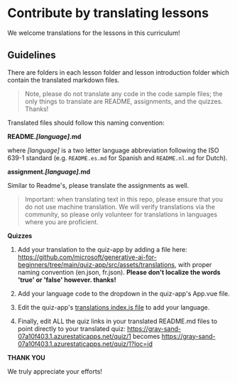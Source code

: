 # Contribute by translating lessons

We welcome translations for the lessons in this curriculum!
## Guidelines

There are folders in each lesson folder and lesson introduction folder which contain the translated markdown files.

> Note, please do not translate any code in the code sample files; the only things to translate are README, assignments, and the quizzes. Thanks!

Translated files should follow this naming convention:

**README._[language]_.md**

where _[language]_ is a two letter language abbreviation following the ISO 639-1 standard (e.g. `README.es.md` for Spanish and `README.nl.md` for Dutch).

**assignment._[language]_.md**

Similar to Readme's, please translate the assignments as well.

> Important: when translating text in this repo, please ensure that you do not use machine translation. We will verify translations via the community, so please only volunteer for translations in languages where you are proficient.

**Quizzes**

1. Add your translation to the quiz-app by adding a file here: https://github.com/microsoft/generative-ai-for-beginners/tree/main/quiz-app/src/assets/translations, with proper naming convention (en.json, fr.json). **Please don't localize the words 'true' or 'false' however. thanks!**

2. Add your language code to the dropdown in the quiz-app's App.vue file.

3. Edit the quiz-app's [translations index.js file](https://github.com/microsoft/generative-ai-for-beginners/blob/main/quiz-app/src/assets/translations/index.js) to add your language.

4. Finally, edit ALL the quiz links in your translated README.md files to point directly to your translated quiz: https://gray-sand-07a10f403.1.azurestaticapps.net/quiz/1 becomes https://gray-sand-07a10f403.1.azurestaticapps.net/quiz/1?loc=id

**THANK YOU**

We truly appreciate your efforts!
